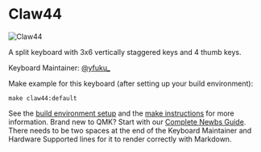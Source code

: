 # Claw44

![Claw44](https://i.imgur.com/5a8iogl.jpg)

A split keyboard with 3x6 vertically staggered keys and 4 thumb keys.

Keyboard Maintainer: [@yfuku_](https://twitter.com/yfuku_) 

Make example for this keyboard (after setting up your build environment):

    make claw44:default

See the [build environment setup](https://docs.qmk.fm/#/getting_started_build_tools) and the [make instructions](https://docs.qmk.fm/#/getting_started_make_guide) for more information. Brand new to QMK? Start with our [Complete Newbs Guide](https://docs.qmk.fm/#/newbs).
There needs to be two spaces at the end of the Keyboard Maintainer and Hardware Supported lines for it to render correctly with Markdown.
